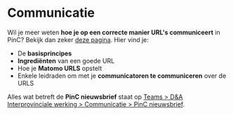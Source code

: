 # Communicatie

Wil je meer weten **hoe je op een correcte manier URL&#39;s communiceert** in PinC? Bekijk dan zeker [deze pagina](https://github.com/provinciesincijfers/JiveDocumentation/blob/master/10.%20Communicatie/Goed%20communiceren%20van%20URLs%20in%20PinC.md). Hier vind je:
- De **basisprincipes**
- **Ingrediënten** van een goede URL
- Hoe je **Matomo URLS** opstelt
- Enkele leidraden om met je **communicatoren te communiceren** over de URLS

Alles wat betreft de **PinC nieuwsbrief** staat op [Teams > D&A Interprovinciale werking > Communicatie > PinC nieuwsbrief](https://teams.microsoft.com/\_?tenantId=abeeed50-ea7b-4008-b0e5-d27f624bf85e#/files/Communicatie?threadId=19:c68c9c38e16a43d8885cacd995cdbb0b@thread.tacv2&amp;ctx=channel&amp;rootfolder=%252Fteams%252FDA-Interprovincialewerking%252FGedeelde%2520documenten%252FCommunicatie%252FPinC%2520nieuwsbrief).

